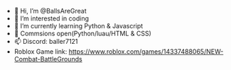 - 👋 Hi, I’m @BallsAreGreat
- 👀 I’m interested in coding
- 🌱 I’m currently learning Python & Javascript
- 💞️ Commsions open(Python/luau/HTML & CSS)
- 📫 Discord: baller7121
- Roblox Game link: https://www.roblox.com/games/14337488065/NEW-Combat-BattleGrounds

<!---
BallsAreGreat/BallsAreGreat is a ✨ special ✨ repository because its `README.md` (this file) appears on your GitHub profile.
You can click the Preview link to take a look at your changes.
--->
